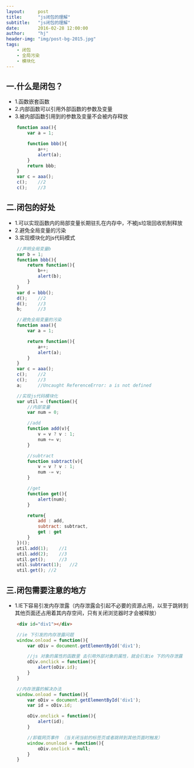 ```yaml
---
layout:     post
title:      "js闭包的理解"
subtitle:   "js闭包的理解"
date:       2016-02-28 12:00:00
author:     "hj"
header-img: "img/post-bg-2015.jpg"
tags:
    - 闭包
    - 全局污染
    - 模块化
---
```



## 一.什么是闭包？
* 1.函数嵌套函数
* 2.内部函数可以引用外部函数的参数及变量
* 3.被内部函数引用到的参数及变量不会被内存释放

```javascript
	function aaa(){
		var a = 1;

		function bbb(){
			a++;
			alert(a);
		}
		return bbb;
	}
	var c = aaa();
	c();	//2
	c();	//3
```

## 二.闭包的好处
* 1.可以实现函数内的局部变量长期驻扎在内存中，不被js垃圾回收机制释放
* 2.避免全局变量的污染
* 3.实现模块化的js代码模式

```javascript
	//声明全局变量b
	var b = 1;
	function bbb(){
		return function(){
			b++;
			alert(b);
		}
	}
	var d = bbb();
	d();	//2
	d();	//3
	b;		//3

	//避免全局变量的污染
	function aaa(){
		var a = 1;

		return function(){
			a++;
			alert(a);
		}
	}
	var c = aaa();
	c();	//2
	c();	//3
	a;		//Uncaught ReferenceError: a is not defined
```

```javascript
	//实现js代码模块化
	var util = (function(){
		//内部变量
		var num = 0;

		//add
		function add(v){
			v = v ? v : 1;
			num += v;
		}

		//subtract
		function subtract(v){
			v = v ? v : 1;
			num -= v;
		}

		//get
		function get(){
			alert(num);
		}

		return{
			add : add,
			subtract: subtract,
			get : get
		}
	})();
	util.add(1);	//1
	util.add(2);	//3
	util.get();		//3
	util.subtract(1);	//2
	util.get();	//2
```

## 三.闭包需要注意的地方
* 1.IE下容易引发内存泄露（内存泄露会引起不必要的资源占用，以至于跳转到其他页面还占用着其内存空间，只有关闭浏览器时才会被释放）

```html
	<div id="div1"></div>
```

```javascript
	//ie 下引发的内存泄露问题
	window.onload = function(){
		var oDiv = document.getElementById('div1');

		//js 对象的属性的函数里 去引用外部对象的属性，就会引发ie 下的内存泄露
		oDiv.onclick = function(){
			alert(oDiv.id);
		}
	}
```


```javascript
	//内存泄露的解决办法
	window.onload = function(){
		var oDiv = document.getElementById('div1');
		var id = oDiv.id;

		oDiv.onclick = function(){
			alert(id);
		}

		//卸载网页事件 （当关闭当前的标签页或者跳转到其他页面时触发）
		window.onunload = function(){
			oDiv.onclick = null;
		}
	}
```

